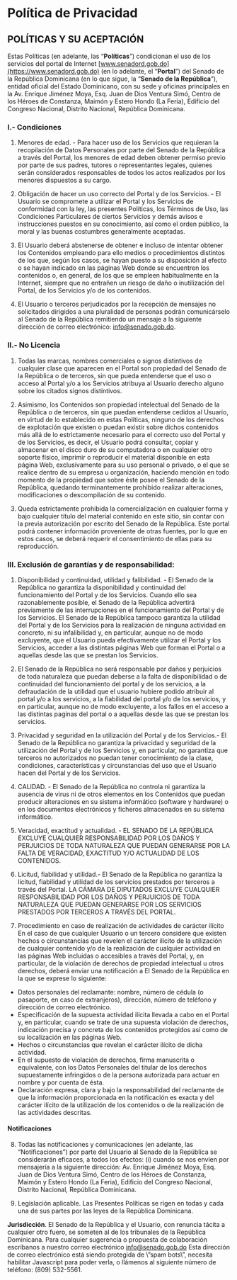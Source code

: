 # Política de Privacidad

## POLÍTICAS Y SU ACEPTACIÓN

Estas Políticas (en adelante, las “**Políticas**”) condicionan el uso de los servicios del portal de Internet [www.senadord.gob.do](https://www.senadord.gob.do) (en lo adelante, el “**Portal**”) del Senado de la República Dominicana (en lo que sigue, la “**Senado de la República**”), entidad oficial del Estado Dominicano, con su sede y oficinas principales en la Av. Enrique Jiménez Moya, Esq. Juan de Dios Ventura Simó, Centro de los Héroes de Constanza, Maimón y Estero Hondo (La Feria), Edificio del Congreso Nacional, Distrito Nacional, República Dominicana.

### I.- Condiciones

1. Menores de edad. - Para hacer uso de los Servicios que requieran la recopilación de Datos Personales por parte del Senado de la República a través del Portal, los menores de edad deben obtener permiso previo por parte de sus padres, tutores o representantes legales, quienes serán considerados responsables de todos los actos realizados por los menores dispuestos a su cargo.

2. Obligación de hacer un uso correcto del Portal y de los Servicios. - El Usuario se compromete a utilizar el Portal y los Servicios de conformidad con la ley, las presentes Políticas, los Términos de Uso, las Condiciones Particulares de ciertos Servicios y demás avisos e instrucciones puestos en su conocimiento, así como el orden público, la moral y las buenas costumbres generalmente aceptadas.

3. El Usuario deberá abstenerse de obtener e incluso de intentar obtener los Contenidos empleando para ello medios o procedimientos distintos de los que, según los casos, se hayan puesto a su disposición al efecto o se hayan indicado en las páginas Web donde se encuentren los contenidos o, en general, de los que se empleen habitualmente en la Internet, siempre que no entrañen un riesgo de daño o inutilización del Portal, de los Servicios y/o de los contenidos.

4. El Usuario o terceros perjudicados por la recepción de mensajes no solicitados dirigidos a una pluralidad de personas podrán comunicárselo al Senado de la República remitiendo un mensaje a la siguiente dirección de correo electrónico: info@senado.gob.do.

###  II.- No Licencia

1. Todas las marcas, nombres comerciales o signos distintivos de cualquier clase que aparecen en el Portal son propiedad del Senado de la República o de terceros, sin que pueda entenderse que el uso o acceso al Portal y/o a los Servicios atribuya al Usuario derecho alguno sobre los citados signos distintivos.

2. Asimismo, los Contenidos son propiedad intelectual del Senado de la República o de terceros, sin que puedan entenderse cedidos al Usuario, en virtud de lo establecido en estas Políticas, ninguno de los derechos de explotación que existen o puedan existir sobre dichos contenidos más allá de lo estrictamente necesario para el correcto uso del Portal y de los Servicios, es decir, el Usuario podrá consultar, copiar y almacenar en el disco duro de su computadora o en cualquier otro soporte físico, imprimir o reproducir el material disponible en esta página Web, exclusivamente para su uso personal o privado, o el que se realice dentro de su empresa u organización, haciendo mención en todo momento de la propiedad que sobre éste posee el Senado de la República, quedando terminantemente prohibido realizar alteraciones, modificaciones o descompilación de su contenido.

3. Queda estrictamente prohibida la comercialización en cualquier forma y bajo cualquier título del material contenido en este sitio, sin contar con la previa autorización por escrito del Senado de la República. Este portal podrá contener información proveniente de otras fuentes, por lo que en estos casos, se deberá requerir el consentimiento de ellas para su reproducción.

### III. Exclusión de garantías y de responsabilidad:

1. Disponibilidad y continuidad, utilidad y falibilidad. - El Senado de la República no garantiza la disponibilidad y continuidad del funcionamiento del Portal y de los Servicios. Cuando ello sea razonablemente posible, el Senado de la República advertirá previamente de las interrupciones en el funcionamiento del Portal y de los Servicios. El Senado de la República tampoco garantiza la utilidad del Portal y de los Servicios para la realización de ninguna actividad en concreto, ni su infalibilidad y, en particular, aunque no de modo excluyente, que el Usuario pueda efectivamente utilizar el Portal y los Servicios, acceder a las distintas páginas Web que forman el Portal o a aquellas desde las que se prestan los Servicios.

2. El Senado de la República no será responsable por daños y perjuicios de toda naturaleza que puedan deberse a la falta de disponibilidad o de continuidad del funcionamiento del portal y de los servicios, a la defraudación de la utilidad que el usuario hubiere podido atribuir al portal y/o a los servicios, a la fiabilidad del portal y/o de los servicios, y en particular, aunque no de modo excluyente, a los fallos en el acceso a las distintas paginas del portal o a aquellas desde las que se prestan los servicios.

3. Privacidad y seguridad en la utilización del Portal y de los Servicios.- El Senado de la República no garantiza la privacidad y seguridad de la utilización del Portal y de los Servicios y, en particular, no garantiza que terceros no autorizados no puedan tener conocimiento de la clase, condiciones, características y circunstancias del uso que el Usuario hacen del Portal y de los Servicios.

4. CALIDAD. - El Senado de la República no controla ni garantiza la ausencia de virus ni de otros elementos en los Contenidos que puedan producir alteraciones en su sistema informático (software y hardware) o en los documentos electrónicos y ficheros almacenados en su sistema informático.

5. Veracidad, exactitud y actualidad. - EL SENADO DE LA REPÚBLICA EXCLUYE CUALQUIER RESPONSABILIDAD POR LOS DAÑOS Y PERJUICIOS DE TODA NATURALEZA QUE PUEDAN GENERARSE POR LA FALTA DE VERACIDAD, EXACTITUD Y/O ACTUALIDAD DE LOS CONTENIDOS.

6. Licitud, fiabilidad y utilidad.- El Senado de la República no garantiza la licitud, fiabilidad y utilidad de los servicios prestados por terceros a través del Portal. LA CÁMARA DE DIPUTADOS EXCLUYE CUALQUIER RESPONSABILIDAD POR LOS DAÑOS Y PERJUICIOS DE TODA NATURALEZA QUE PUEDAN GENERARSE POR LOS SERVICIOS PRESTADOS POR TERCEROS A TRAVÉS DEL PORTAL.

7. Procedimiento en caso de realización de actividades de carácter ilícito En el caso de que cualquier Usuario o un tercero considere que existen hechos o circunstancias que revelen el carácter ilícito de la utilización de cualquier contenido y/o de la realización de cualquier actividad en las páginas Web incluidas o accesibles a través del Portal, y, en particular, de la violación de derechos de propiedad intelectual u otros derechos, deberá enviar una notificación a El Senado de la República en la que se exprese lo siguiente:

- Datos personales del reclamante: nombre, número de cédula (o pasaporte, en caso de extranjeros), dirección, número de teléfono y dirección de correo electrónico.
- Especificación de la supuesta actividad ilícita llevada a cabo en el Portal y, en particular, cuando se trate de una supuesta violación de derechos, indicación precisa y concreta de los contenidos protegidos así como de su localización en las páginas Web.
- Hechos o circunstancias que revelan el carácter ilícito de dicha actividad.
- En el supuesto de violación de derechos, firma manuscrita o equivalente, con los Datos Personales del titular de los derechos supuestamente infringidos o de la persona autorizada para actuar en nombre y por cuenta de ésta.
- Declaración expresa, clara y bajo la responsabilidad del reclamante de que la información proporcionada en la notificación es exacta y del carácter ilícito de la utilización de los contenidos o de la realización de las actividades descritas.

#### Notificaciones

8. Todas las notificaciones y comunicaciones (en adelante, las “Notificaciones”) por parte del Usuario al Senado de la República se considerarán eficaces, a todos los efectos: (i) cuando se nos envíen por mensajería a la siguiente dirección: Av. Enrique Jiménez Moya, Esq. Juan de Dios Ventura Simó, Centro de los Héroes de Constanza, Maimón y Estero Hondo (La Feria), Edificio del Congreso Nacional, Distrito Nacional, República Dominicana.

9. Legislación aplicable.  Las Presentes Políticas se rigen en todas y cada una de sus partes por las leyes de la República Dominicana.

**Jurisdicción**.  El Senado de la República y el Usuario, con renuncia tácita a cualquier otro fuero, se someten al de los tribunales de la República Dominicana. Para cualquier sugerencia o propuesta de colaboración escríbanos a nuestro correo electrónico info@senado.gob.do Esta dirección de correo electrónico está siendo protegida de \”spam bots\”, necesita habilitar Javascript para poder verla, o llámenos al siguiente número de teléfono: (809) 532-5561.